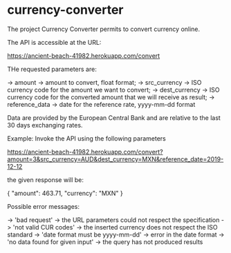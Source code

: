 # currency-converter

The project Currency Converter permits to convert currency online.

The API is accessible at the URL: 

https://ancient-beach-41982.herokuapp.com/convert

THe requested parameters are:

-> amount -> amount to convert, float format;
-> src_currency -> ISO currency code for the amount we want to convert;
-> dest_currency -> ISO currency code for the converted amount that we will receive as result;
-> reference_data -> date for the reference rate, yyyy-mm-dd format 

Data are provided by the European Central Bank and are relative to the last 30 days exchanging rates.


Example:
Invoke the API using the following parameters

https://ancient-beach-41982.herokuapp.com/convert?amount=3&src_currency=AUD&dest_currency=MXN&reference_date=2019-12-12

the given response will be:

{ 
  "amount": 463.71, 
  "currency": "MXN"
}


Possible error messages:

-> 'bad request' -> the URL parameters could not respect the specification 
-> 'not valid CUR codes' -> the inserted currency does not respect the ISO standard
-> 'date format must be yyyy-mm-dd' -> error in the date format
-> 'no data found for given input' -> the query has not produced results
